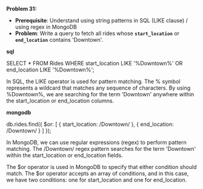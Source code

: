 **Problem 31:**

- **Prerequisite**: Understand using string patterns in SQL (LIKE clause) / using regex in MongoDB
- **Problem**: Write a query to fetch all rides whose **`start_location`** or **`end_location`** contains 'Downtown'.


**sql**

  SELECT * FROM Rides
WHERE start_location LIKE '%Downtown%' OR end_location LIKE '%Downtown%';

In SQL, the LIKE operator is used for pattern matching. The % symbol represents a wildcard that matches any sequence of characters. By using %Downtown%, we are searching for the term 'Downtown' anywhere within the start_location or end_location columns.

**mongodb**

db.rides.find({
  $or: [
    { start_location: /Downtown/ },
    { end_location: /Downtown/ }
  ]
});

In MongoDB, we can use regular expressions (regex) to perform pattern matching. The /Downtown/ regex pattern searches for the term 'Downtown' within the start_location or end_location fields.

The $or operator is used in MongoDB to specify that either condition should match. The $or operator accepts an array of conditions, and in this case, we have two conditions: one for start_location and one for end_location.